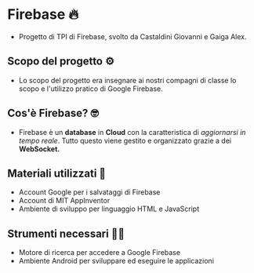 # Firebase 🔥

* Progetto di TPI di Firebase, svolto da Castaldini Giovanni e Gaiga Alex. 


## Scopo del progetto ⚙
* Lo scopo del progetto era insegnare ai nostri compagni di classe lo scopo e l'utilizzo pratico di Google Firebase.


## Cos'è Firebase? 🤓
* Firebase è un **database** in **Cloud** con la caratteristica di *aggiornarsi in tempo reale*. Tutto questo viene gestito e organizzato grazie a dei **WebSocket.** 


## Materiali utilizzati 📝
* Account Google per i salvataggi di Firebase
* Account di MIT AppInventor
* Ambiente di sviluppo per linguaggio HTML e JavaScript

## Strumenti necessari 👩‍💻
* Motore di ricerca per accedere a Google Firebase
* Ambiente Android per sviluppare ed eseguire le applicazioni
